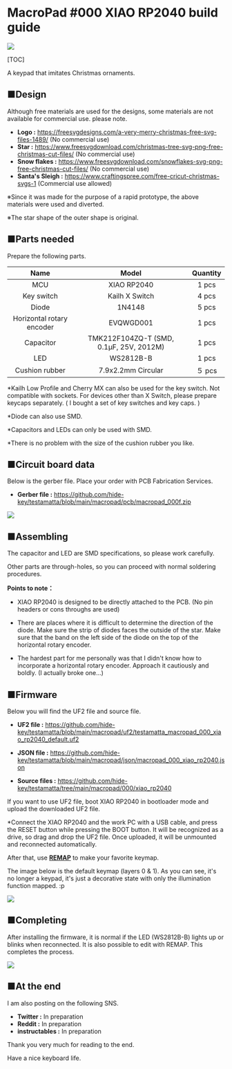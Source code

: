 # MacroPad #000 XIAO RP2040 build guide



![](assets/macropad_000_xiao_rp2040_jp/IMG_0001.png)



[TOC]

A keypad that imitates Christmas ornaments.



## ■Design

Although free materials are used for the designs, some materials are not available for commercial use. please note.



- **Logo :** https://freesvgdesigns.com/a-very-merry-christmas-free-svg-files-1489/ (No commercial use)
- **Star :** https://www.freesvgdownload.com/christmas-tree-svg-png-free-christmas-cut-files/ (No commercial use)
- **Snow flakes :** https://www.freesvgdownload.com/snowflakes-svg-png-free-christmas-cut-files/ (No commercial use)
- **Santa's Sleigh :** https://www.craftingspree.com/free-cricut-christmas-svgs-1 (Commercial use allowed)



※Since it was made for the purpose of a rapid prototype, the above materials were used and diverted.

※The star shape of the outer shape is original.



## ■Parts needed

Prepare the following parts.

|           Name            |                  Model                  | Quantity |
| :-----------------------: | :-------------------------------------: | :------: |
|            MCU            |               XIAO RP2040               |  1 pcs   |
|        Key switch         |             Kailh X Switch              |  4 pcs   |
|           Diode           |                 1N4148                  |  5 pcs   |
| Horizontal rotary encoder |                EVQWGD001                |  1 pcs   |
|         Capacitor         | TMK212F104ZQ-T (SMD, 0.1μF, 25V, 2012M) |  1 pcs   |
|            LED            |                WS2812B-B                |  1 pcs   |
|      Cushion rubber       |           7.9x2.2mm Circular            |  ５ pcs  |

*Kailh Low Profile and Cherry MX can also be used for the key switch. Not compatible with sockets. For devices other than X Switch, please prepare keycaps separately. ( I bought a set of key switches and key caps. )

*Diode can also use SMD.

*Capacitors and LEDs can only be used with SMD.

*There is no problem with the size of the cushion rubber you like.



## ■Circuit board data

Below is the gerber file. Place your order with PCB Fabrication Services.

- **Gerber file :** https://github.com/hide-key/testamatta/blob/main/macropad/pcb/macropad_000f.zip

![](assets/macropad_000_xiao_rp2040_jp/IMG_2942.png)



## ■Assembling

The capacitor and LED are SMD specifications, so please work carefully.

Other parts are through-holes, so you can proceed with normal soldering procedures.



**Points to note：**

- XIAO RP2040 is designed to be directly attached to the PCB. (No pin headers or cons throughs are used)

- There are places where it is difficult to determine the direction of the diode. Make sure the strip of diodes faces the outside of the star. Make sure that the band on the left side of the diode on the top of the horizontal rotary encoder.

- The hardest part for me personally was that I didn't know how to incorporate a horizontal rotary encoder. Approach it cautiously and boldly. (I actually broke one...)

  

## ■Firmware

Below you will find the UF2 file and source file.

- **UF2 file :** https://github.com/hide-key/testamatta/blob/main/macropad/uf2/testamatta_macropad_000_xiao_rp2040_default.uf2

- **JSON file :** https://github.com/hide-key/testamatta/blob/main/macropad/json/macropad_000_xiao_rp2040.json

- **Source files :** https://github.com/hide-key/testamatta/tree/main/macropad/000/xiao_rp2040



If you want to use UF2 file, boot XIAO RP2040 in bootloader mode and upload the downloaded UF2 file.

*Connect the XIAO RP2040 and the work PC with a USB cable, and press the RESET button while pressing the BOOT button. It will be recognized as a drive, so drag and drop the UF2 file. Once uploaded, it will be unmounted and reconnected automatically.

After that, use [**REMAP**](https://remap-keys.app/) to make your favorite keymap.

The image below is the default keymap (layers 0 & 1). As you can see, it's no longer a keypad, it's just a decorative state with only the illumination function mapped. :p

![](assets/macropad_000_xiao_rp2040_jp/remap_000.png)

## ■Completing

After installing the firmware, it is normal if the LED (WS2812B-B) lights up or blinks when reconnected. It is also possible to edit with REMAP.
This completes the process.

![](assets/macropad_000_xiao_rp2040_jp/IMG_2974_2.png)





## ■At the end

I am also posting on the following SNS.



- **Twitter :** In preparation
- **Reddit :** In preparation
- **instructables :** In preparation



Thank you very much for reading to the end.

Have a nice keyboard life.
